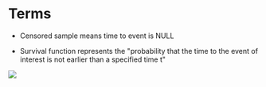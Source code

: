 

# Terms

- Censored sample means time to event is NULL

- Survival function represents the "probability that the time to the event of interest is not earlier than a specified time t"

<img src="https://render.githubusercontent.com/render/math?math=t">
